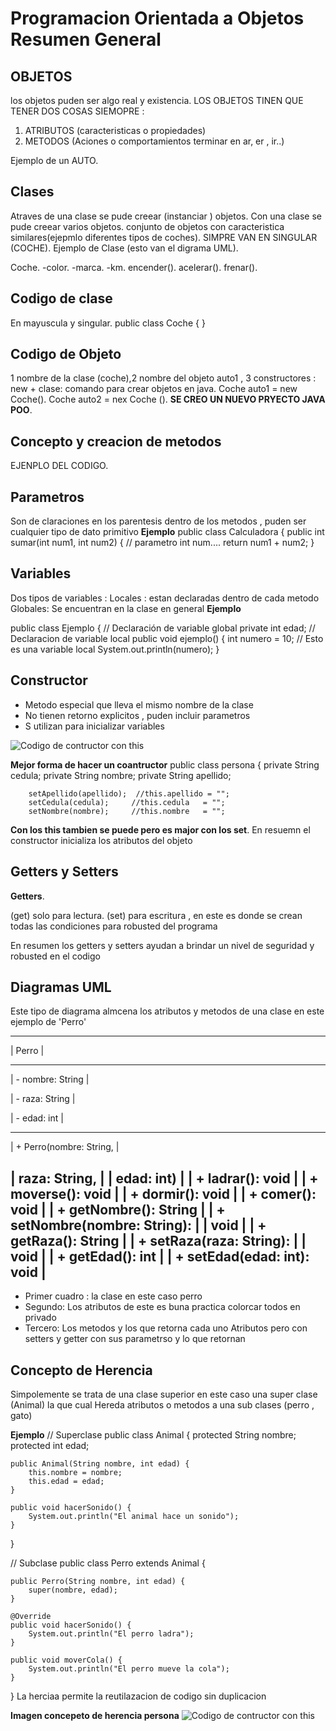 # Programacion Orientada a Objetos Resumen General

## OBJETOS

los objetos puden ser algo real y existencia.
LOS OBJETOS TINEN QUE TENER DOS COSAS SIEMOPRE :

1. ATRIBUTOS (caracteristicas o propiedades)
2. METODOS (Aciones o comportamientos terminar en ar, er , ir..)

Ejemplo de un AUTO.

## Clases

Atraves de una clase se pude creear (instanciar ) objetos.
Con una clase se pude creear varios objetos.
conjunto de objetos con caracteristica similares(ejepmlo diferentes tipos de coches).
SIMPRE VAN EN SINGULAR (COCHE).
 Ejemplo de Clase (esto van el digrama UML).

 Coche.
 -color.
 -marca.
 -km.
encender().
acelerar().
frenar().

## Codigo de clase

En mayuscula y singular.
public class Coche {
}

## Codigo de Objeto

1 nombre de la clase (coche),2 nombre del objeto auto1 , 3 constructores :
new + clase: comando para crear objetos en java.
Coche auto1 = new Coche().
Coche auto2 = nex Coche ().
**SE CREO UN NUEVO PRYECTO JAVA POO**.

## Concepto y creacion de metodos

EJENPLO DEL CODIGO.

## Parametros

Son de claraciones en los parentesis dentro de los metodos , puden ser cualquier tipo de dato primitivo
 **Ejemplo**
public class Calculadora {
    public int sumar(int num1, int num2) { // parametro int num....
        return num1 + num2;
    }

## Variables

Dos tipos de variables :
Locales : estan declaradas dentro de  cada metodo
Globales: Se encuentran en la clase en general
**Ejemplo**

public class Ejemplo {
    // Declaración de variable global
    private int edad;
// Declaracion de variable local
public void ejemplo() {
    int numero = 10; // Esto es una variable local
    System.out.println(numero);
}

## Constructor

- Metodo especial que lleva el mismo nombre de la clase
- No tienen retorno explicitos , puden incluir parametros
- S utilizan para inicializar variables

![Codigo de contructor con this](cons.png.jpg)

**Mejor forma de hacer un coantructor**
public class persona {
    private String cedula;
    private String nombre;
    private String apellido;

        setApellido(apellido);  //this.apellido = "";
        setCedula(cedula);     //this.cedula   = "";
        setNombre(nombre);     //this.nombre   = "";

**Con los this tambien se puede pero es major con los set**.
En resuemn el constructor inicializa los atributos del objeto

## Getters y Setters

**Getters**.

(get) solo  para lectura.
(set) para escritura , en este es donde se crean todas las condiciones para robusted del programa

En resumen los getters y setters ayudan a brindar un nivel de seguridad y robusted en el codigo

## Diagramas UML

Este tipo de diagrama  almcena los atributos y metodos de una clase en este ejemplo de 'Perro'

---------------------------------
|          Perro                |

---------------------------------
| - nombre: String              |

| - raza: String                |

| - edad: int                   |

---------------------------------
| + Perro(nombre: String,      |

|         raza: String,         |
|         edad: int)            |
| + ladrar(): void              |
| + moverse(): void             |
| + dormir(): void              |
| + comer(): void               |
| + getNombre(): String         |
| + setNombre(nombre: String): |
|   void                        |
| + getRaza(): String           |
| + setRaza(raza: String):     |
|   void                        |
| + getEdad(): int              |
| + setEdad(edad: int): void    |
---------------------------------

- Primer cuadro : la clase en este caso perro
- Segundo: Los atributos de este es buna practica colorcar todos en privado
- Tercero:
Los metodos y los que retorna cada uno
Atributos pero con setters y getter con sus parametrso y lo que retornan

## Concepto de Herencia

Simpolemente se trata de una clase superior en este caso una super clase (Animal) la que cual Hereda atributos o metodos a una sub clases (perro , gato)

**Ejemplo**
// Superclase
public class Animal {
    protected String nombre;
    protected int edad;

    public Animal(String nombre, int edad) {
        this.nombre = nombre;
        this.edad = edad;
    }

    public void hacerSonido() {
        System.out.println("El animal hace un sonido");
    }
}

// Subclase
public class Perro extends Animal {

    public Perro(String nombre, int edad) {
        super(nombre, edad);
    }

    @Override
    public void hacerSonido() {
        System.out.println("El perro ladra");
    }

    public void moverCola() {
        System.out.println("El perro mueve la cola");
    }
}
La herciaa permite la reutilazacion de codigo sin duplicacion

**Imagen concepeto de herencia persona**
![Codigo de contructor con this](cons.png.jpg)
